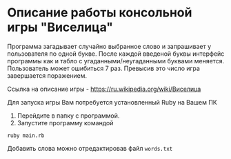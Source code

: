 # Описание работы консольной игры "Виселица"

Программа загадывает случайно выбранное слово и запрашивает у пользователя по одной букве.
После каждой введеной буквы интерфейс программы как и табло с угаданными/неугаданными буквами меняется. 
Пользователь может ошибиться 7 раз. Превысив это число игра завершается поражением.

Ссылка на описание игры  - https://ru.wikipedia.org/wiki/Виселица

Для запуска игры Вам потребуется установленный Ruby на Вашем ПК
1. Перейдите в папку с программой.
2. Запустите программу командой

```
ruby main.rb
```

Добавить слова можно отредактировав файл `words.txt`

